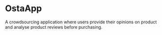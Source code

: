 # OstaApp
A crowdsourcing application where users provide their opinions on product and analyse product reviews before purchasing.
